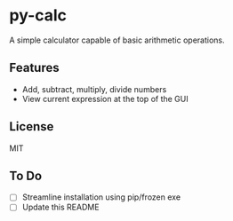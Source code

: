 # py-calc
A simple calculator capable of basic arithmetic operations.

## Features
- Add, subtract, multiply, divide numbers
- View current expression at the top of the GUI

## License
MIT

## To Do
- [ ] Streamline installation using pip/frozen exe
- [ ] Update this README